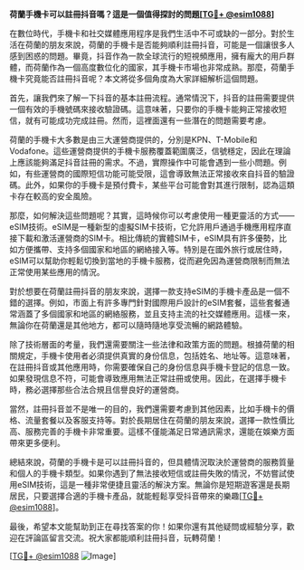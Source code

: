 **荷蘭手機卡可以註冊抖音嗎？這是一個值得探討的問題[[TG💪+ @esim1088](https://t.me/s/esim1088)]**

在數位時代，手機卡和社交媒體應用程序是我們生活中不可或缺的一部分。對於生活在荷蘭的朋友來說，荷蘭的手機卡是否能夠順利註冊抖音，可能是一個讓很多人感到困惑的問題。畢竟，抖音作為一款全球流行的短視頻應用，擁有龐大的用戶群體，而荷蘭作為一個高度數位化的國家，其手機卡市場也非常成熟。那麼，荷蘭手機卡究竟能否註冊抖音呢？本文將從多個角度為大家詳細解析這個問題。

首先，讓我們來了解一下抖音的基本註冊流程。通常情況下，抖音的註冊需要提供一個有效的手機號碼來接收驗證碼。這意味著，只要你的手機卡能夠正常接收短信，就有可能成功完成註冊。然而，這裡面還有一些潛在的問題需要考慮。

荷蘭的手機卡大多數是由三大運營商提供的，分別是KPN、T-Mobile和Vodafone。這些運營商提供的手機卡服務覆蓋範圍廣泛，信號穩定，因此在理論上應該能夠滿足抖音註冊的需求。不過，實際操作中可能會遇到一些小問題。例如，有些運營商的國際短信功能可能受限，這會導致無法正常接收來自抖音的驗證碼。此外，如果你的手機卡是預付費卡，某些平台可能會對其進行限制，認為這類卡存在較高的安全風險。

那麼，如何解決這些問題呢？其實，這時候你可以考慮使用一種更靈活的方式——eSIM技術。eSIM是一種新型的虛擬SIM卡技術，它允許用戶通過手機應用程序直接下載和激活運營商的SIM卡。相比傳統的實體SIM卡，eSIM具有許多優勢，比如方便攜帶、支持多個國家和地區的網絡接入等。特別是在國外旅行或居住時，eSIM可以幫助你輕鬆切換到當地的手機卡服務，從而避免因為運營商限制而無法正常使用某些應用的情況。

對於想要在荷蘭註冊抖音的朋友來說，選擇一款支持eSIM的手機卡產品是一個不錯的選擇。例如，市面上有許多專門針對國際用戶設計的eSIM套餐，這些套餐通常涵蓋了多個國家和地區的網絡服務，並且支持主流的社交媒體應用。這樣一來，無論你在荷蘭還是其他地方，都可以隨時隨地享受流暢的網路體驗。

除了技術層面的考量，我們還需要關注一些法律和政策方面的問題。根據荷蘭的相關規定，手機卡使用者必須提供真實的身份信息，包括姓名、地址等。這意味著，在註冊抖音或其他應用時，你需要確保自己的身份信息與手機卡登記的信息一致。如果發現信息不符，可能會導致應用無法正常註冊或使用。因此，在選擇手機卡時，務必選擇那些合法合規且信譽良好的運營商。

當然，註冊抖音並不是唯一的目的，我們還需要考慮到其他因素，比如手機卡的價格、流量套餐以及客服支持等。對於長期居住在荷蘭的朋友來說，選擇一款性價比高、服務完善的手機卡非常重要。這樣不僅能滿足日常通訊需求，還能在娛樂方面帶來更多便利。

總結來說，荷蘭的手機卡是可以註冊抖音的，但具體情況取決於運營商的服務質量和個人的手機卡類型。如果你遇到了無法接收短信或註冊失敗的情況，不妨嘗試使用eSIM技術，這是一種非常便捷且靈活的解決方案。無論你是短期遊客還是長期居民，只要選擇合適的手機卡產品，就能輕鬆享受抖音帶來的樂趣[[TG💪+ @esim1088](https://t.me/s/esim1088)]。

最後，希望本文能幫助到正在尋找答案的你！如果你還有其他疑問或經驗分享，歡迎在評論區留言交流。祝大家都能順利註冊抖音，玩轉荷蘭！

[[TG💪+ @esim1088](https://t.me/s/esim1088) ![Image](https://i.postimg.cc/4NQfJmqS/Snipaste-2025-05-13-00-14-12.png)]